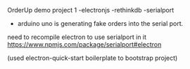 OrderUp demo project 1
-electronjs
-rethinkdb
-serialport

- arduino uno is generating fake orders into the serial port.


need to recompile electron to use serialport in it
https://www.npmjs.com/package/serialport#electron


(used electron-quick-start boilerplate to bootstrap project)
